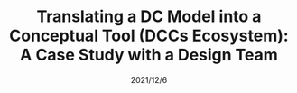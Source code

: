 ---
title: "Translating a DC Model into a Conceptual Tool (DCCs Ecosystem): A Case Study with a Design Team"
collection: publications
permalink: https://link.springer.com/chapter/10.1007/978-3-030-99194-4_24
excerpt: 
date: 2021/12/6
venue: 'Springer International Publishing'
slidesurl: 'https://link.springer.com/chapter/10.1007/978-3-030-99194-4_24'
paperurl: 'https://link.springer.com/chapter/10.1007/978-3-030-99194-4_24'
citation: 'Ongwere, Tom, Erik Stolterman, Patrick C. Shih, Clawson James, and Kay Connelly. "Translating a DC 3 Model into a Conceptual Tool (DCCs Ecosystem): A Case Study with a Design Team." In International Conference on Pervasive Computing Technologies for Healthcare, pp. 381-397. Cham: Springer International Publishing, 2021.'
---